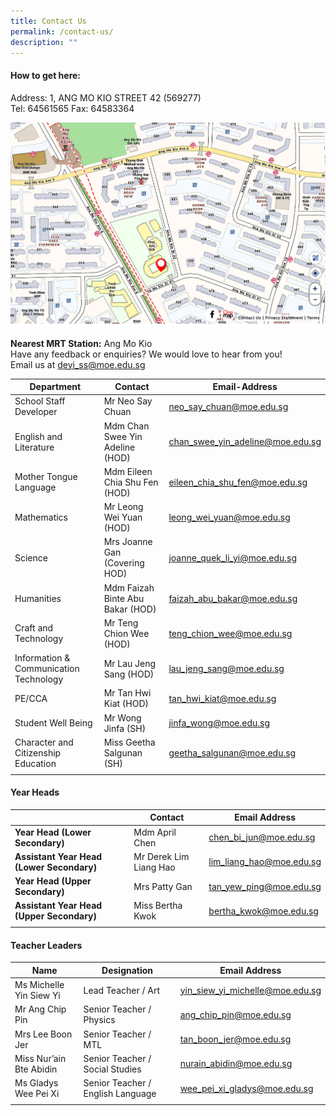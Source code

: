 ```yaml
---
title: Contact Us
permalink: /contact-us/
description: ""
---
```

#### How to get here:

Address: 1, ANG MO KIO STREET 42 (569277) <br>
Tel: 64561565 Fax: 64583364

![](/images/School%20Map.jpg)

**Nearest MRT Station:**&nbsp;Ang Mo Kio <br>
Have any feedback or enquiries? We would love to hear from you!&nbsp;<br> 
Email us at&nbsp;[deyi\_ss@moe.edu.sg](mailto:deyi_ss@moe.edu.sg)

| Department | Contact | Email-Address |
|---|---|---|
| School Staff Developer | Mr Neo Say Chuan | [neo\_say\_chuan@moe.edu.sg](mailto:neo_say_chuan@moe.edu.sg) |
| English and Literature | Mdm Chan Swee Yin Adeline (HOD) | [chan\_swee\_yin\_adeline@moe.edu.sg](mailto:chan_swee_yin_adeline@moe.edu.sg) |
| Mother Tongue Language | Mdm Eileen Chia Shu Fen (HOD) | [eileen\_chia\_shu\_fen@moe.edu.sg](mailto:eileen_chia_shu_fen@moe.edu.sg) |
| Mathematics | Mr Leong Wei Yuan (HOD) | [leong\_wei\_yuan@moe.edu.sg](mailto:leong_wei_yuan@moe.edu.sg) |
| Science | Mrs Joanne Gan (Covering HOD) | [joanne\_quek\_li\_yi@moe.edu.sg](mailto:joanne_quek_li_yi@moe.edu.sg) |
| Humanities | Mdm Faizah Binte Abu Bakar (HOD) | [faizah\_abu\_bakar@moe.edu.sg](mailto:faizah_abu_bakar@moe.edu.sg) |
| Craft and Technology | Mr Teng Chion Wee (HOD) | [teng\_chion\_wee@moe.edu.sg](mailto:teng_chion_wee@moe.edu.sg) |
| Information &amp; Communication Technology | Mr Lau Jeng Sang (HOD) | [lau\_jeng\_sang@moe.edu.sg](mailto:lau_jeng_sang@moe.edu.sg) |
| PE/CCA | Mr Tan Hwi Kiat (HOD) | [tan\_hwi\_kiat@moe.edu.sg](mailto:tan_hwi_kiat@moe.edu.sg) |
| Student Well Being | Mr Wong Jinfa (SH) | [jinfa\_wong@moe.edu.sg](mailto:jinfa_wong@moe.edu.sg) |
| Character and Citizenship Education | Miss Geetha Salgunan (SH) | [geetha\_salgunan@moe.edu.sg](mailto:geetha_salgunan@moe.edu.sg)  |
| | | | |

#### Year Heads

| | Contact | Email Address | 
|---|---|---|
| **Year Head (Lower Secondary)** | Mdm April Chen | [chen\_bi\_jun@moe.edu.sg](mailto:chen_bi_jun@moe.edu.sg) |
| **Assistant Year Head (Lower Secondary)** | Mr Derek Lim Liang Hao | [lim\_liang\_hao@moe.edu.sg](mailto:lim_liang_hao@moe.edu.sg) |
| **Year Head (Upper Secondary)** | Mrs Patty Gan | [tan\_yew\_ping@moe.edu.sg](mailto:tan_yew_ping@moe.edu.sg) |
| **Assistant Year Head (Upper Secondary)** | Miss Bertha Kwok | [bertha_kwok@moe.edu.sg](mailto:bertha_kwok@moe.edu.sg) |
| | | |

#### Teacher Leaders

| Name | Designation | Email Address |
|---|---|---|
| Ms Michelle Yin Siew Yi  | Lead Teacher / Art  | [yin\_siew\_yi\_michelle@moe.edu.sg](mailto:yin_siew_yi_michelle@moe.edu.sg) |
| Mr Ang Chip Pin | Senior Teacher / Physics | [ang\_chip\_pin@moe.edu.sg](mailto:ang_chip_pin@moe.edu.sg) |
| Mrs Lee Boon Jer | Senior Teacher / MTL  | [tan\_boon\_jer@moe.edu.sg](mailto:tan_boon_jer@moe.edu.sg) |
| Miss Nur’ain Bte Abidin | Senior Teacher / Social Studies | [nurain\_abidin@moe.edu.sg](mailto:nurain_abidin@moe.edu.sg) |
| Ms Gladys Wee Pei Xi | Senior Teacher / English Language | [wee\_pei\_xi\_gladys@moe.edu.sg](mailto:wee_pei_xi_gladys@moe.edu.sg) |
| | | |